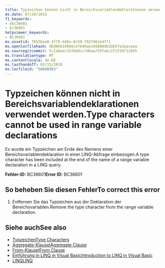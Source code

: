 ```yaml
---
title: Typzeichen können nicht in Bereichsvariablendeklarationen verwendet werden.
ms.date: 07/20/2015
f1_keywords:
- vbc36601
- bc36601
helpviewer_keywords:
- BC36601
ms.assetid: f855bee8-3f79-446a-8c58-f927461e4ff1
ms.openlocfilehash: 9bd0b6140b8cef648ae10d806db1bb5fa3aacaea
ms.sourcegitcommit: 5c1abeec15fbddcc7dbaa729fabc1f1f29f12045
ms.translationtype: MT
ms.contentlocale: de-DE
ms.lasthandoff: 03/15/2019
ms.locfileid: "58040363"
---
```

# <a name="type-characters-cannot-be-used-in-range-variable-declarations"></a><span data-ttu-id="f5476-102">Typzeichen können nicht in Bereichsvariablendeklarationen verwendet werden.</span><span class="sxs-lookup"><span data-stu-id="f5476-102">Type characters cannot be used in range variable declarations</span></span>
<span data-ttu-id="f5476-103">Es wurde ein Typzeichen am Ende des Namens einer Bereichsvariablendeklaration in einer LINQ-Abfrage einbezogen.</span><span class="sxs-lookup"><span data-stu-id="f5476-103">A type character has been included at the end of the name of a range variable declaration in a LINQ query.</span></span>  
  
 <span data-ttu-id="f5476-104">**Fehler-ID:** BC36601</span><span class="sxs-lookup"><span data-stu-id="f5476-104">**Error ID:** BC36601</span></span>  
  
## <a name="to-correct-this-error"></a><span data-ttu-id="f5476-105">So beheben Sie diesen Fehler</span><span class="sxs-lookup"><span data-stu-id="f5476-105">To correct this error</span></span>  
  
1.  <span data-ttu-id="f5476-106">Entfernen Sie das Typzeichen aus der Deklaration der Bereichsvariablen.</span><span class="sxs-lookup"><span data-stu-id="f5476-106">Remove the type character from the range variable declaration.</span></span>  
  
## <a name="see-also"></a><span data-ttu-id="f5476-107">Siehe auch</span><span class="sxs-lookup"><span data-stu-id="f5476-107">See also</span></span>

- [<span data-ttu-id="f5476-108">Typzeichen</span><span class="sxs-lookup"><span data-stu-id="f5476-108">Type Characters</span></span>](../../visual-basic/programming-guide/language-features/data-types/type-characters.md)
- [<span data-ttu-id="f5476-109">Aggregate-Klausel</span><span class="sxs-lookup"><span data-stu-id="f5476-109">Aggregate Clause</span></span>](../../visual-basic/language-reference/queries/aggregate-clause.md)
- [<span data-ttu-id="f5476-110">From-Klausel</span><span class="sxs-lookup"><span data-stu-id="f5476-110">From Clause</span></span>](../../visual-basic/language-reference/queries/from-clause.md)
- [<span data-ttu-id="f5476-111">Einführung in LINQ in Visual Basic</span><span class="sxs-lookup"><span data-stu-id="f5476-111">Introduction to LINQ in Visual Basic</span></span>](../../visual-basic/programming-guide/language-features/linq/introduction-to-linq.md)
- [<span data-ttu-id="f5476-112">LINQ</span><span class="sxs-lookup"><span data-stu-id="f5476-112">LINQ</span></span>](../../visual-basic/programming-guide/language-features/linq/index.md)
